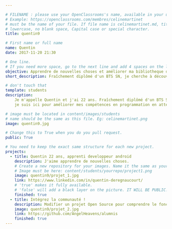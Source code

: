 ```yaml
---

# FILENAME : please use your OpenClassrooms's name, available in your url.
# Example: https://openclassrooms.com/membres/celinemartinet
# must be the name of your file. If file name is celinemartinet.md, title is celinemartinet.
# lowercase, no blank space, Capital case or special character.
title: quentin9

# First name or full name
name: Quentin
date: 2017-11-20 21:30

# One line.
# If you need more space, go to the next line and add 4 spaces on the left, as in 'description'.
objective: Apprendre de nouvelles choses et améliorer ma bibliotheque de langage informatique.
short_description: Fraîchement diplômé d'un BTS SN, je cherche à découvrir d'autre langage de programmation.

# don't touch that
template: students
description:
    Je m'appelle Quentin et j'ai 22 ans. Fraîchement diplômé d'un BTS SN (Systèmes Numériques).
    je suis ici pour améliorer mes compétences en programmation en attendant de reprendre les cours.

# image must be located in content/images/students
# name should be the same as this file. Eg: celinemartinet.png
image: quentin9.jpg

# Change this to True when you do you pull request.
public: True

# You need to keep the exact same structure for each new project.
projects:
  - title: Quentin 22 ans, apprenti developpeur android
    description: J'aime apprendre de nouvelles choses.
    # Create a new repository for your images. Name it the same as your nickname and profile picture.
    # Image must be here: content/students/yourrepo/project1.png
    image: quentin9/projet_1.jpg
    link: https://www.linkedin.com/in/quentin-deregnaucourt/
    # 'true' makes it fully available.
    # 'false' will add a black layer on the picture. IT WILL BE PUBLIC!
    finished: true
  - title: Intégrez la communauté !
    description: Modifier un projet Open Source pour comprendre le fonctionnement de Git, de Github et des pull requests. 
    image: quentin9/projet_2.jpg
    link: https://github.com/AngelHeavens/alumnis
    finished: true
---
```

